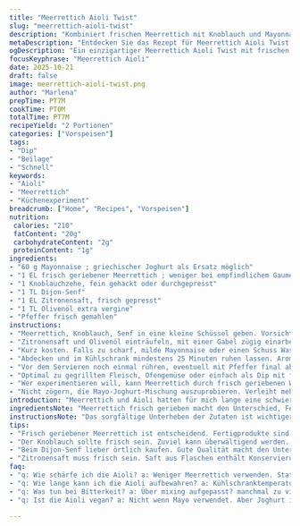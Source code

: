 ```yaml
---
title: "Meerrettich Aioli Twist"
slug: "meerrettich-aioli-twist"
description: "Kombiniert frischen Meerrettich mit Knoblauch und Mayonnaise. Abgerundet mit Dijon-Senf, einem Spritzer Zitronensaft und einem Hauch von Olivenöl. Kurz gekühlt sorgt es für eine harmonische Verbindung der kräftigen Aromen. Alternativ kann griechischer Joghurt die Mayonnaise ersetzen, für eine leichtere Textur. Wichtig: Dabei auf Konsistenz und den richtigen Schärfegrad achten. Die Zubereitung setzt keine Hitze voraus, das Timing richtet sich nach der Intensität der Aromen. Kleine Veränderungen in der Schärfe durch Zutatenanpassung erhältlich. Gemischte Methoden, persönliche Tipps zur Vermeidung von Bitterkeit und zu frischer Aromatik inklusive."
metaDescription: "Entdecken Sie das Rezept für Meerrettich Aioli Twist. Eine harmonische Kombination aus frischem Meerrettich, Knoblauch und etwas Zitronensaft."
ogDescription: "Ein einzigartiger Meerrettich Aioli Twist mit frischen Aromen. Perfekt für Grillgerichte oder als Dip. Jetzt ausprobieren."
focusKeyphrase: "Meerrettich Aioli"
date: 2025-10-21
draft: false
image: meerrettich-aioli-twist.png
author: "Marlena"
prepTime: PT7M
cookTime: PT0M
totalTime: PT7M
recipeYield: "2 Portionen"
categories: ["Vorspeisen"]
tags:
- "Dip"
- "Beilage"
- "Schnell"
keywords:
- "Aioli"
- "Meerrettich"
- "Küchenexperiment"
breadcrumb: ["Home", "Recipes", "Vorspeisen"]
nutrition: 
 calories: "210"
 fatContent: "20g"
 carbohydrateContent: "2g"
 proteinContent: "1g"
ingredients:
- "60 g Mayonnaise ; griechischer Joghurt als Ersatz möglich"
- "1 EL frisch geriebener Meerrettich ; weniger bei empfindlichem Gaumen"
- "1 Knoblauchzehe, fein gehackt oder durchgepresst"
- "1 TL Dijon-Senf"
- "1 EL Zitronensaft, frisch gepresst"
- "1 TL Olivenöl extra vergine"
- "Pfeffer frisch gemahlen"
instructions:
- "Meerrettich, Knoblauch, Senf in eine kleine Schüssel geben. Vorsichtig mit der Mayonnaise unterheben. Nicht zu hastig, damit die Luftigkeit erhalten bleibt."
- "Zitronensaft und Olivenöl einträufeln, mit einer Gabel zügig einarbeiten, bis die Mischung leicht glänzt. Achtung: Zu langes Rühren zerstört die Textur."
- "Kurz kosten. Falls zu scharf, milde Mayonnaise oder einen Schuss Wasser ergänzen. Mehr Zitronensaft für Frische, aber vorsichtig dosieren."
- "Abdecken und im Kühlschrank mindestens 25 Minuten ruhen lassen. Aroma braucht Zeit, Meerrettich zieht sich zurück, Knoblauch wird milder."
- "Vor dem Servieren noch einmal rühren, eventuell mit Pfeffer final abschmecken. Konsistenz soll cremig sein, nicht zu flüssig."
- "Optimal zu gegrilltem Fleisch, Ofengemüse oder einfach als Dip mit frischem Brot verwenden."
- "Wer experimentieren will, kann Meerrettich durch frisch geriebenen Wasabi ersetzen. Noch moderater die Schärfe, interessanter Geschmack."
- "Nicht zögern, die Mayo-Joghurt-Mischung auszuprobieren. Verleiht mehr Leichtigkeit, dabei aber auf die Verdünnung achten."
introduction: "Meerrettich und Aioli hatten für mich lange eine schwierige Beziehung. Die Schärfe des Meerrettichs wirkt schnell erdrückend, Knoblauch kann dominant werden. Also ausprobiert: Senf hinein, etwas Zitronensaft für Frische, und das Finish mit Olivenöl. Die Mischung lebt vom richtigen Timing - ein kurzer Ruhezeitraum im Kühlschrank, damit die Aromen sich entspannen. Das Geräusch beim Rühren, wenn alles langsam glänzt, ist ein guter Indikator. Ich habe oft festgestellt, dass der Meerrettich je nach Frische stark variiert. Der Ersatz durch Wasabi brachte neue Facetten. Und statt klassischer Mayo greife ich ab und zu zu griechischem Joghurt für einen frischen Twist. Es geht hier nicht um starre Rezepte, sondern um Gefühl, Textur und der Balance zwischen scharf, säuerlich und cremig."
ingredientsNote: "Meerrettich frisch gerieben macht den Unterschied, Fertigprodukte sind oft zu scharf oder bitter. Wer empfindlich ist, nimmt weniger. Die Mayonnaise kann durch griechischen Joghurt ersetzt werden – das ergibt ein leichteres Ergebnis, aber auf die Konsistenz achten, eventuell etwas Öl ergänzen. Beim Knoblauch lieber frisch und sparsam, weil die Schärfe sonst dominiert. Dijon-Senf ist fast immer besser als normaler, weil er Tiefe gibt ohne zu übernehmen. Zitronensaft zwingend frisch – Saft aus der Flasche flacht ab und verdirbt das Aroma. Olivenöl extra vergine bringt Fruchtigkeit und rundet ab, aber auch hier nicht übertreiben, sonst wird die Mischung zu ölig. Mit frischem Pfeffer abschmecken, salzen selten nötig wegen Mayo."
instructionsNote: "Das sorgfältige Unterheben der Zutaten ist wichtiger als man denkt – rühen kann die Emulsion zerstören, also lieber klappen, falten, nicht schlagen. Die Mischung bekommt eine glänzende Oberfläche als Zeichen, nichts gerinnt. Die Ruhezeit ist kein sturer Timer, sondern eher ein Aromakonzentrat. Beobachte die Verdickung und Geruchsveränderung – wenn die Schärfe abnimmt und der Knoblauch milder wirkt, bereit zum Servieren. Vor Verwendung nochmal probieren und gegebenenfalls nachschärfen oder aufhellen, je nachdem was der erste Eindruck sagt. Weniger ist manchmal mehr, vor allem bei scharfen Zutaten. Die Aufbewahrung im Kühlschrank beschränkt sich auf wenige Tage, sonst verliert die Frische komplett. Riechen zwischendurch – wenn dumpf oder säuerlich, weg damit."
tips:
- "Frisch geriebener Meerrettich ist entscheidend. Fertigprodukte sind oft zu scharf oder bitter. Experimentiere mit der Menge, um den richtigen Geschmack zu finden. Beachte, dass die Schärfe stark variiert. Weniger ist mehr für empfindliche Gaumen. Aufpassen: Zu viel Meerrettich und die Aioli schmeckt übertrieben."
- "Der Knoblauch sollte frisch sein. Zuviel kann überwältigend werden. Barriere ausschalten, die Intensität richtig einstellen. Die saitige Textur ist wichtig. In kleinen Mengen hinzufügen, besser ist es weniger zu verwenden. Alternativ, zwei kleine Zehen nutzen und so den Geschmack mildern."
- "Beim Dijon-Senf lieber örtlich kaufen. Gute Qualität macht den Unterschied. Er gibt eine Tiefe ohne zu stark zu sein. Mische gut mit den übrigen Zutaten, um eine harmonische Balance zu erzeugen. Bei uns in der Schweiz wird Senf oft in kleinen Mengen verwendet. Recycling alte Gläser zur Aufbewahrung ist clever."
- "Zitronensaft muss frisch sein. Saft aus Flaschen enthält Konservierungsstoffe. Das Aroma leidet, frische Zitrone bringt lebendige Säure. Abgerundet wird alles mit hochwertigem Olivenöl. Weniger ist mehr, aber nicht ganz weglassen. Das richtige Mischungsverhältnis ist entscheidend für die Konsistenz."
faq:
- "q: Wie schärfe ich die Aioli? a: Weniger Meerrettich verwenden. Stattdessen mildere Zutaten hinzufügen. Mehr Joghurt oder Mayo? Ruhen lassen für bessere Aromen. Nach Bedarf nachjustieren."
- "q: Wie lange kann ich die Aioli aufbewahren? a: Kühlschranktemperatur ist wichtig. Höchstens zwei bis drei Tage. Riechen, wenn nicht frisch, einfach entsorgen. Olivenöl separat lagern für Geschmack."
- "q: Was tun bei Bitterkeit? a: Über mixing aufgepasst? manchmal zu viel rühren. Besser weniger dazufügen, um die Emulsion zu schädigen. Nach dem Mischen kurz, erst ruhen lassen. Dann kontrollieren."
- "q: Ist die Aioli vegan? a: Nicht wenn Mayo verwendet. Aber Joghurt ist eine Alternative. Für vegane Version einfach ganz veganen Joghurt benutzen. Balance der Aromen bleibt erhalten."

---
```

